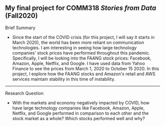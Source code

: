 ## My final project for COMM318 _Stories from Data_ (Fall2020)

Brief Summary 
* Since the start of the COVID crisis (for this project, I will say it starts in March 2020), the world has been more reliant on communication technologies. I am interesting in seeing how large technology companies' stock prices have performed throughout this pandemic. Specifically, I will be looking into the FAANG stock prices: Facebook, Amazon, Apple, Netflix, and Google. I have used data from Yahoo Finance to see the prices from March 1, 2020 to October 15 2020. In this project, I explore how the FAANG stocks and Amazon's retail and AWS services maintain stability in this time of instability.

-----------------

Research Question
* With the markets and economy negatively impacted by COVID, how have large technology companies like Facebook, Amazon, Apple, Netflix, and Google performed in comparison to each other and the stock market as a whole? Which stocks performed well and why? 